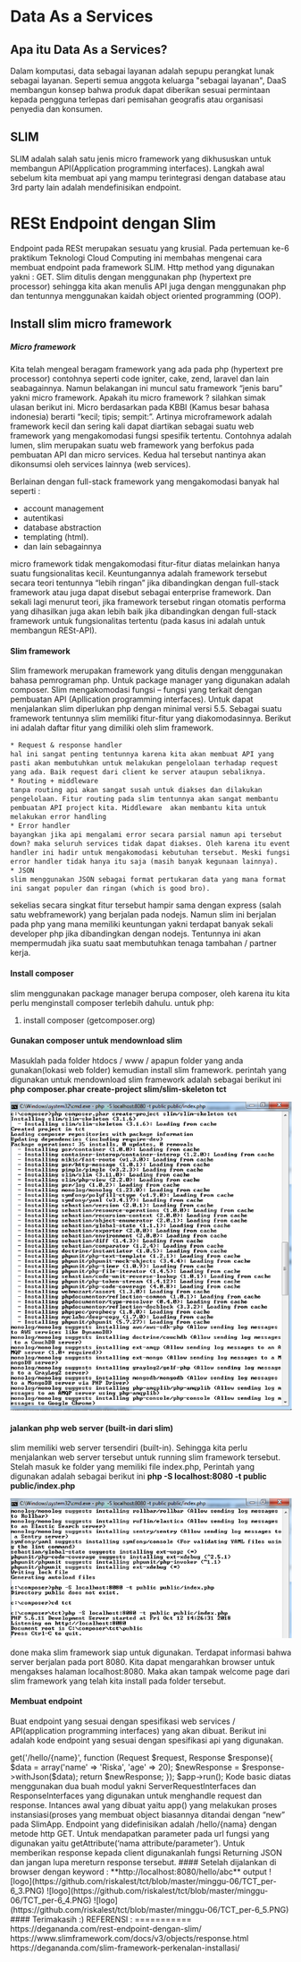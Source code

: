 Data As a Services
==================

## Apa itu Data As a Services?

Dalam komputasi, data sebagai layanan adalah sepupu perangkat lunak sebagai layanan. Seperti semua anggota keluarga "sebagai layanan", DaaS membangun konsep bahwa produk dapat diberikan sesuai permintaan kepada 
pengguna terlepas dari pemisahan geografis atau organisasi penyedia dan konsumen.

## SLIM

SLIM adalah salah satu jenis micro framework yang dikhususkan untuk membangun API(Application programming interfaces). Langkah awal sebelum kita membuat api yang mampu terintegrasi dengan database atau 3rd party lain adalah mendefinisikan endpoint.

#  **RESt Endpoint dengan Slim**

Endpoint pada RESt merupakan sesuatu yang krusial. Pada pertemuan ke-6 praktikum Teknologi Cloud Computing ini  membahas mengenai cara membuat endpoint pada framework SLIM. Http method yang digunakan yakni : 
GET.  Slim ditulis dengan menggunakan php (hypertext pre processor) sehingga kita akan menulis API juga dengan menggunakan php dan tentunnya menggunakan kaidah object oriented programming (OOP).


## **Install slim micro framework**

##### **Micro framework**

Kita telah mengeal beragam framework yang ada pada php (hypertext pre processor) contohnya seperti code igniter, cake, zend, laravel dan lain seabagainnya.  Namun belakangan ini muncul satu framework “jenis baru” yakni micro framework. Apakah itu micro framework ? silahkan simak ulasan berikut ini.
Micro berdasarkan pada KBBI (Kamus besar bahasa indonesia) berarti “kecil; tipis; sempit:”. Artinya microframework adalah framework kecil dan sering kali dapat diartikan sebagai suatu web framework yang mengakomodasi fungsi spesifik tertentu. Contohnya adalah lumen, slim merupakan suatu web framework yang berfokus pada pembuatan API dan micro services. Kedua hal tersebut nantinya akan dikonsumsi oleh services lainnya (web services).

Berlainan dengan full-stack framework yang mengakomodasi banyak hal seperti :

* account management
* autentikasi
* database abstraction
* templating (html).
* dan lain sebagainnya

micro framework tidak mengakomodasi fitur-fitur diatas melainkan hanya suatu fungsionalitas kecil. Keuntungannya adalah framework tersebut secara teori tentunnya “lebih ringan” jika dibandingkan dengan full-stack framework atau juga dapat disebut sebagai enterprise framework. Dan sekali lagi menurut teori, jika framework tersebut ringan otomatis performa yang dihasilkan juga akan lebih baik jika dibandingkan dengan full-stack framework untuk fungsionalitas tertentu (pada kasus ini adalah untuk membangun RESt-API).

#### **Slim framework**

Slim framework merupakan framework yang ditulis dengan menggunakan bahasa pemrograman php. Untuk package manager yang digunakan adalah composer. Slim mengakomodasi fungsi – fungsi yang terkait dengan pembuatan API (Apllication programming interfaces). Untuk dapat menjalankan slim diperlukan php dengan minimal versi 5.5.
Sebagai suatu framework tentunnya slim memiliki fitur-fitur yang diakomodasinnya. Berikut ini adalah daftar fitur yang dimiliki oleh slim framework.

    * Request & response handler
    hal ini sangat penting tentunnya karena kita akan membuat API yang pasti akan membutuhkan untuk melakukan pengelolaan terhadap request yang ada. Baik request dari client ke server ataupun sebaliknya.
    * Routing + middleware
    tanpa routing api akan sangat susah untuk diakses dan dilakukan pengelolaan. Fitur routing pada slim tentunnya akan sangat membantu pembuatan API project kita. Middleware  akan membantu kita untuk melakukan error handling
    * Error handler
    bayangkan jika api mengalami error secara parsial namun api tersebut down? maka seluruh services tidak dapat diakses. Oleh karena itu event handler ini hadir untuk mengakomodasi kebutuhan tersebut. Meski fungsi error handler tidak hanya itu saja (masih banyak kegunaan lainnya).
    * JSON
    slim menggunakan JSON sebagai format pertukaran data yang mana format ini sangat populer dan ringan (which is good bro).

sekelias secara singkat fitur tersebut hampir sama dengan express (salah satu webframework) yang berjalan pada nodejs. Namun slim ini berjalan pada php yang mana memiliki keuntungan yakni terdapat banyak sekali developer php jika dibandingkan dengan nodejs. Tentunnya ini akan mempermudah jika suatu saat membutuhkan tenaga tambahan / partner kerja.

#### **Install composer**

slim menggunakan package manager berupa composer, oleh karena itu kita perlu menginstall composer terlebih dahulu.
untuk php:
1. install composer (getcomposer.org)

#### **Gunakan composer untuk mendownload slim**

Masuklah pada folder htdocs / www / apapun folder yang anda gunakan(lokasi web folder) kemudian install slim framework. perintah yang digunakan untuk mendownload slim framework adalah sebagai berikut ini
**php composer.phar create-project slim/slim-skeleton tct**

![logo](https://github.com/riskalest/tct/blob/master/minggu-06/TCT_per-6_1.PNG)

#### **jalankan php web server (built-in dari slim)**

slim memiliki web server tersendiri (built-in). Sehingga kita perlu menjalankan web server tersebut untuk running slim framework tersebut. Stelah masuk ke folder yang memiliki file index.php, Perintah yang digunakan adalah sebagai berikut ini
**php -S localhost:8080 -t public public/index.php**

![logo](https://github.com/riskalest/tct/blob/master/minggu-06/TCT_per-6_2.PNG)

done maka slim framework siap untuk digunakan. Terdapat informasi bahwa server berjalan pada port 8080.  Kita dapat mengarahkan browser untuk mengakses halaman localhost:8080.  Maka akan tampak welcome page dari slim framework yang telah kita install pada folder tersebut.

#### **Membuat endpoint**

Buat endpoint yang sesuai dengan spesifikasi web services / API(application programming interfaces) yang akan dibuat. Berikut ini adalah kode endpoint yang sesuai dengan spesifikasi api yang digunakan.

<?php 
use \Psr\Http\Message\ServerRequestInterface as Request;
use \Psr\Http\Message\ResponseInterface as Response;

require './vendor/autoload.php';

$app = new \Slim\App;
$app->get('/hello/{name}', function (Request $request, Response $response){
$data = array('name' => 'Riska', 'age' => 20);
$newResponse = $response->withJson($data);

return $newResponse;
});
$app->run();



Kode basic diatas menggunakan dua buah modul yakni ServerRequestInterfaces dan ResponseInterfaces yang digunakan untuk menghandle request dan response.  Intances awal yang dibuat yaitu app() yang melakukan proses instansiasi(proses yang membuat object biasannya ditandai dengan “new” pada SlimApp.
Endpoint yang didefinisikan adalah /hello/{nama} dengan metode http GET. Untuk mendapatkan parameter pada url fungsi yang digunakan yaitu getAttribute(‘nama attribute/parameter’). Untuk memberikan response kepada client digunakanlah fungsi Returning JSON dan jangan lupa mereturn response tersebut.

#### Setelah dijalankan di browser dengan keyword : 

**http://localhost:8080/hello/abc**

output

![logo](https://github.com/riskalest/tct/blob/master/minggu-06/TCT_per-6_3.PNG)

![logo](https://github.com/riskalest/tct/blob/master/minggu-06/TCT_per-6_4.PNG)

![logo](https://github.com/riskalest/tct/blob/master/minggu-06/TCT_per-6_5.PNG)


#### Terimakasih :)


REFERENSI :
===========
https://degananda.com/rest-endpoint-dengan-slim/

https://www.slimframework.com/docs/v3/objects/response.html

https://degananda.com/slim-framework-perkenalan-installasi/